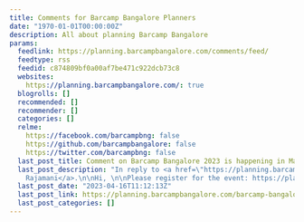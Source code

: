 ```yaml
---
title: Comments for Barcamp Bangalore Planners
date: "1970-01-01T00:00:00Z"
description: All about planning Barcamp Bangalore
params:
  feedlink: https://planning.barcampbangalore.com/comments/feed/
  feedtype: rss
  feedid: c874809bf0a00af7be471c922dcb73c8
  websites:
    https://planning.barcampbangalore.com/: true
  blogrolls: []
  recommended: []
  recommender: []
  categories: []
  relme:
    https://facebook.com/barcampbng: false
    https://github.com/barcampbangalore: false
    https://twitter.com/barcampbng: false
  last_post_title: Comment on Barcamp Bangalore 2023 is happening in May 2023 by sathyabhat
  last_post_description: "In reply to <a href=\"https://planning.barcampbangalore.com/barcamp-bangalore-2023-is-happening-in-may-2023/#comment-19303\">Kumar
    Rajamani</a>.\n\nHi, \n\nPlease register for the event: https://planning"
  last_post_date: "2023-04-16T11:12:13Z"
  last_post_link: https://planning.barcampbangalore.com/barcamp-bangalore-2023-is-happening-in-may-2023/#comment-19305
  last_post_categories: []
---
```

